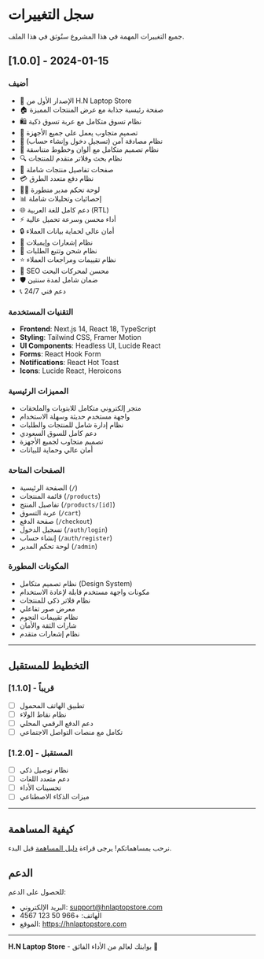 # سجل التغييرات

جميع التغييرات المهمة في هذا المشروع ستُوثق في هذا الملف.

## [1.0.0] - 2024-01-15

### أضيف
- 🎉 الإصدار الأول من H.N Laptop Store
- 🏠 صفحة رئيسية جذابة مع عرض المنتجات المميزة
- 🛍️ نظام تسوق متكامل مع عربة تسوق ذكية
- 📱 تصميم متجاوب يعمل على جميع الأجهزة
- 🔐 نظام مصادقة آمن (تسجيل دخول وإنشاء حساب)
- 🎨 نظام تصميم متكامل مع ألوان وخطوط متناسقة
- 🔍 نظام بحث وفلاتر متقدم للمنتجات
- 📄 صفحات تفاصيل منتجات شاملة
- 💳 نظام دفع متعدد الطرق
- 👨‍💼 لوحة تحكم مدير متطورة
- 📊 إحصائيات وتحليلات شاملة
- 🌐 دعم كامل للغة العربية (RTL)
- ⚡ أداء محسن وسرعة تحميل عالية
- 🔒 أمان عالي لحماية بيانات العملاء
- 📧 نظام إشعارات وإيميلات
- 🚚 نظام شحن وتتبع الطلبات
- ⭐ نظام تقييمات ومراجعات العملاء
- 🎯 SEO محسن لمحركات البحث
- 🛡️ ضمان شامل لمدة سنتين
- 📞 دعم فني 24/7

### التقنيات المستخدمة
- **Frontend**: Next.js 14, React 18, TypeScript
- **Styling**: Tailwind CSS, Framer Motion
- **UI Components**: Headless UI, Lucide React
- **Forms**: React Hook Form
- **Notifications**: React Hot Toast
- **Icons**: Lucide React, Heroicons

### المميزات الرئيسية
- متجر إلكتروني متكامل للابتوبات والملحقات
- واجهة مستخدم حديثة وسهلة الاستخدام
- نظام إدارة شامل للمنتجات والطلبات
- دعم كامل للسوق السعودي
- تصميم متجاوب لجميع الأجهزة
- أمان عالي وحماية للبيانات

### الصفحات المتاحة
- الصفحة الرئيسية (`/`)
- قائمة المنتجات (`/products`)
- تفاصيل المنتج (`/products/[id]`)
- عربة التسوق (`/cart`)
- صفحة الدفع (`/checkout`)
- تسجيل الدخول (`/auth/login`)
- إنشاء حساب (`/auth/register`)
- لوحة تحكم المدير (`/admin`)

### المكونات المطورة
- نظام تصميم متكامل (Design System)
- مكونات واجهة مستخدم قابلة لإعادة الاستخدام
- نظام فلاتر ذكي للمنتجات
- معرض صور تفاعلي
- نظام تقييمات النجوم
- شارات الثقة والأمان
- نظام إشعارات متقدم

---

## التخطيط للمستقبل

### [1.1.0] - قريباً
- [ ] تطبيق الهاتف المحمول
- [ ] نظام نقاط الولاء
- [ ] دعم الدفع الرقمي المحلي
- [ ] تكامل مع منصات التواصل الاجتماعي

### [1.2.0] - المستقبل
- [ ] نظام توصيل ذكي
- [ ] دعم متعدد اللغات
- [ ] تحسينات الأداء
- [ ] ميزات الذكاء الاصطناعي

---

## كيفية المساهمة

نرحب بمساهماتكم! يرجى قراءة [دليل المساهمة](CONTRIBUTING.md) قبل البدء.

## الدعم

للحصول على الدعم:
- البريد الإلكتروني: support@hnlaptopstore.com
- الهاتف: +966 50 123 4567
- الموقع: https://hnlaptopstore.com

---

**H.N Laptop Store** - بوابتك لعالم من الأداء الفائق 🚀